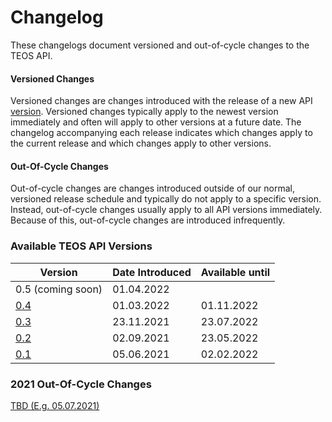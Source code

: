 # Changelog

These changelogs document versioned and out-of-cycle changes to the TEOS API.

#### Versioned Changes

Versioned changes are changes introduced with the release of a new API [version](versions/). Versioned changes typically apply to the newest version immediately and often will apply to other versions at a future date. The changelog accompanying each release indicates which changes apply to the current release and which changes apply to other versions.

#### Out-Of-Cycle Changes

Out-of-cycle changes are changes introduced outside of our normal, versioned release schedule and typically do not apply to a specific version. Instead, out-of-cycle changes usually apply to all API versions immediately. Because of this, out-of-cycle changes are introduced infrequently.

### Available TEOS API Versions <a href="#available-graph-api-versions" id="available-graph-api-versions"></a>

| Version                 | Date Introduced | Available until |
| ----------------------- | --------------- | --------------- |
| 0.5 (coming soon)       | 01.04.2022      |                 |
| [0.4](versions/v0.4.md) | 01.03.2022      | 01.11.2022      |
| [0.3](versions/v0.3.md) | 23.11.2021      | 23.07.2022      |
| [0.2](versions/v0.2.md) | 02.09.2021      | 23.05.2022      |
| [0.1](versions/)        | 05.06.2021      | 02.02.2022      |

### 2021 Out-Of-Cycle Changes

[TBD (E.g. 05.07.2021)](out-of-cycle-changes/2021/june-15-2021.md)
